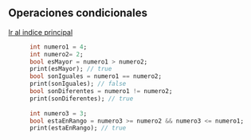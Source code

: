 ## Operaciones condicionales
[Ir al indice principal](https://github.com/velascoandrs/Dart-101/blob/master/README.md)

```dart
      int numero1 = 4;
      int numero2= 2;
      bool esMayor = numero1 > numero2;
      print(esMayor); // true
      bool sonIguales = numero1 == numero2;
      print(sonIguales); // false
      bool sonDiferentes = numero1 != numero2;
      print(sonDiferentes); // true
    
      int numero3 = 3;
      bool estaEnRango = numero3 >= numero2 && numero3 <= numero1;
      print(estaEnRango); // true
```